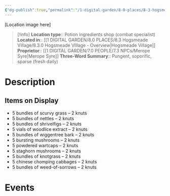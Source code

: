 ```yaml
---
{"dg-publish":true,"permalink":"/1-digital-garden/8-0-places/8-3-hogsmeade-village/8-3-22-dogweed-and-deathcap/","tags":["#place","#hogsmeade","#shop"]}
---
```


[Location image here]
>[!info]
>**Location type**::  Potion ingredients shop (combat specialist)
>**Located in**:: [[1 DIGITAL GARDEN/8.0 PLACES/8.3 Hogsmeade Village/8.3.0 Hogsmeade VIllage - Overview\|Hogsmeade Village]]
>**Proprietor**:: [[1 DIGITAL GARDEN/7.0 PEOPLE/7.3 NPCs/Merope Syre\|Merope Syre]]
>**Three-Word Summary**:: Pungent, soporific, sparse (fresh daily)

# Description


## Items on Display

- 5 bundles of scurvy grass – 2 knuts
- 5 bundles of nettles – 2 knuts
- 5 bundles of shrivelfigs – 2 knuts
- 5 vials of woodlice extract – 2 knuts
- 5 bundles of wiggentree bark – 2 knuts
- 5 bursting mushrooms – 2 knuts
- 5 powdered wartcaps – 2 knuts
- 5 staghorn mushrooms – 2 knuts
- 5 bundles of knotgrass – 2 knuts
- 5 chinese chomping cabbages – 2 knuts
- 5 bundles of weed-of-sorrows – 2 knuts

# Events

